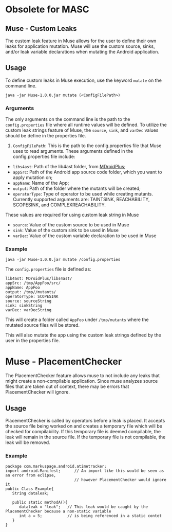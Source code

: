 # Obsolete for MASC

## Muse - Custom Leaks

The custom leak feature in Muse allows for the user to define their own leaks for application mutation. Muse will use the custom source, sinks, and/or leak variable declarations when mutating the Android application.

## Usage
To define custom leaks in Muse execution, use the keyword `mutate` on the command line. 

```
java -jar Muse-1.0.0.jar mutate (<ConfigFilePath>)
```

### Arguments
The only arguments on the command line is the path to the `config.properties` file where all runtime values will be defined. To utilize the custom leak strings feature of Muse, the `source`, `sink`, and `varDec` values should be define in the properties file.

1. ``ConfigFilePath``: This is the path to the config.properties file that Muse uses to read arguments. These arguments defined in the config.properties file include:
- ``libs4ast``:  Path of the lib4ast folder, from [MDroidPlus](https://gitlab.com/SEMERU-Code-Public/Android/Mutation/MDroidPlus/tree/master/libs4ast);
- ``appSrc``: Path of the Android app source code folder, which you want to apply mutation on;
- ``appName``:  Name of the App;
- ``output``: Path of the folder where the mutants will be created;
- `operatorType`: Type of operator to be used while creating mutants. Currently supported arguments are: TAINTSINK, REACHABILITY, SCOPESINK, and COMPLEXREACHABILITY.

These values are required for using custom leak string in Muse

   - ``source``: Value of the custom source to be used in Muse
   - ``sink``: Value of the custom sink to be used in Muse
   - ``varDec``: Value of the custom variable declaration to be used in Muse


### Example

```
java -jar Muse-1.0.0.jar mutate /config.properties
```

The `config.properties` file is defined as:
```
lib4ast: MDroidPlus/libs4ast/
appSrc: /tmp/AppFoo/src/
appName: AppFoo
output: /tmp//mutants/
operatorType: SCOPESINK
source: sourceString
sink: sinkString
varDec: varDecString
```

This will create a folder called `AppFoo` under `/tmp/mutants` where the mutated source files will be stored. 

This will also mutate the app using the custom leak strings defined by the user in the properties file.

# Muse - PlacementChecker
The PlacementChecker feature allows muse to not include any leaks that might create a non-compilable application. Since muse analyzes source files that are taken out of context, there may be errors that PlacementChecker will ignore. 

## Usage
PlacementChecker is called by operators before a leak is placed. It accepts the source file being worked on and creates a temporary file which will be checked for compilability. 
If this temporary file is deemed compilable, the leak will remain in the source file. If the temporary file is not compilable, the leak will be removed. 

### Example

```
package com.markuspage.android.atimetracker; 
import android.Manifest;      // An import like this would be seen as an error from eclipse, 
                              // however PlacementChecker would ignore it
public Class Example{
   String dataleak;
   
   public static methodA(){   
      dataleak = "leak";   // This leak would be caught by the PlacementChecker because a non-static variable 
      int a = 5;           // is being referenced in a static contet
   }
}
```
